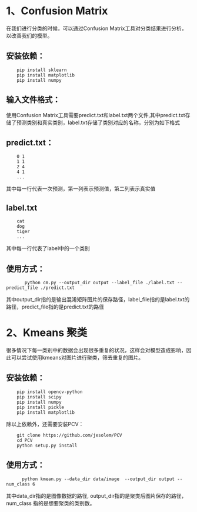 1、Confusion Matrix
===
  在我们进行分类的时候，可以通过Confusion Matrix工具对分类结果进行分析，以改善我们的模型。

安装依赖：
----
        pip install sklearn
        pip install matplotlib
        pip install numpy
        
输入文件格式：
---
使用Confusion Matrix工具需要predict.txt和label.txt两个文件,其中predict.txt存储了预测类别和真实类别，label.txt存储了类别对应的名称，分别为如下格式

predict.txt：
----

        0 1 
        1 1 
        2 4 
        4 1 
        ...
 
其中每一行代表一次预测，第一列表示预测值，第二列表示真实值


label.txt
----
        cat 
        dog 
        tiger 
        ...

其中每一行代表了label中的一个类别
 
 使用方式：
 ----
           python cm.py --output_dir output --label_file ./label.txt --predict_file ./predict.txt
 
 其中output_dir指的是输出混淆矩阵图片的保存路径，label_file指的是label.txt的路径，predict_file指的是predict.txt的路径
 
2、Kmeans 聚类
===

  很多情况下每一类别中的数据会出现很多重复的状况，这样会对模型造成影响，因此可以尝试使用kmeans对图片进行聚类，筛去重复的图片。
  
安装依赖：
----
        pip install opencv-python
        pip install scipy
        pip install numpy
        pip install pickle
        pip install matplotlib
        
除以上依赖外，还需要安装PCV：

        git clone https://github.com/jesolem/PCV
        cd PCV
        python setup.py install
使用方式：
----
          python kmean.py --data_dir data/image  --output_dir output --num_class 6

其中data_dir指的是图像数据的路径, output_dir指的是聚类后图片保存的路径，num_class 指的是想要聚类的类别数。
